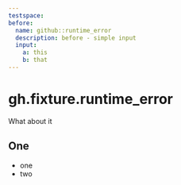 ```yaml
---
testspace:
before:
  name: github::runtime_error
  description: before - simple input
  input: 
    a: this
    b: that
---
```


# gh.fixture.runtime_error
What about it

## One
* one
* two

